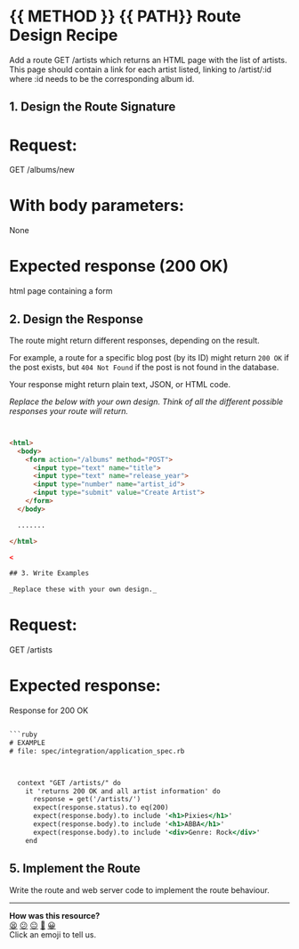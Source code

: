 # {{ METHOD }} {{ PATH}} Route Design Recipe

Add a route GET /artists which returns an HTML page with the list of artists. This page should contain a link for each artist listed, linking to /artist/:id where :id needs to be the corresponding album id.

## 1. Design the Route Signature
# Request:
GET /albums/new

# With body parameters:
None


# Expected response (200 OK)
html page containing a form

## 2. Design the Response

The route might return different responses, depending on the result.

For example, a route for a specific blog post (by its ID) might return `200 OK` if the post exists, but `404 Not Found` if the post is not found in the database.

Your response might return plain text, JSON, or HTML code. 

_Replace the below with your own design. Think of all the different possible responses your route will return._

```html


<html>
  <body>
    <form action="/albums" method="POST">
      <input type="text" name="title">
      <input type="text" name="release_year">
      <input type="number" name="artist_id">
      <input type="submit" value="Create Artist">
    </form>
  </body>

  .......

</html>
```

```html
<

## 3. Write Examples

_Replace these with your own design._

```
# Request:

GET /artists

# Expected response:

Response for 200 OK
``` htm

```ruby
# EXAMPLE
# file: spec/integration/application_spec.rb



  context "GET /artists/" do
    it 'returns 200 OK and all artist information' do
      response = get('/artists/')
      expect(response.status).to eq(200)
      expect(response.body).to include '<h1>Pixies</h1>'
      expect(response.body).to include '<h1>ABBA</h1>'
      expect(response.body).to include '<div>Genre: Rock</div>'
    end
```

## 5. Implement the Route

Write the route and web server code to implement the route behaviour.

<!-- BEGIN GENERATED SECTION DO NOT EDIT -->

---

**How was this resource?**  
[😫](https://airtable.com/shrUJ3t7KLMqVRFKR?prefill_Repository=makersacademy/web-applications&prefill_File=resources/sinatra_route_design_recipe_template.md&prefill_Sentiment=😫) [😕](https://airtable.com/shrUJ3t7KLMqVRFKR?prefill_Repository=makersacademy/web-applications&prefill_File=resources/sinatra_route_design_recipe_template.md&prefill_Sentiment=😕) [😐](https://airtable.com/shrUJ3t7KLMqVRFKR?prefill_Repository=makersacademy/web-applications&prefill_File=resources/sinatra_route_design_recipe_template.md&prefill_Sentiment=😐) [🙂](https://airtable.com/shrUJ3t7KLMqVRFKR?prefill_Repository=makersacademy/web-applications&prefill_File=resources/sinatra_route_design_recipe_template.md&prefill_Sentiment=🙂) [😀](https://airtable.com/shrUJ3t7KLMqVRFKR?prefill_Repository=makersacademy/web-applications&prefill_File=resources/sinatra_route_design_recipe_template.md&prefill_Sentiment=😀)  
Click an emoji to tell us.

<!-- END GENERATED SECTION DO NOT EDIT -->

